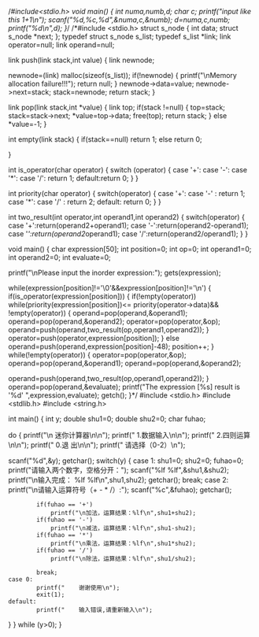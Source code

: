 /*#include<stdio.h>
void main()
{
	int numa,numb,d;
	char c;
	printf("input like this 1+1\n");
	scanf("%d,%c,%d",&numa,c,&numb);
	d=numa,c,numb;
	printf("%d\n",d);
}*/
/*#include <stdio.h> 
struct s_node 
{ 
int data; 
struct s_node *next; 
};
typedef struct s_node s_list; 
typedef s_list *link; 
link operator=null; 
link operand=null; 

link push(link stack,int value) 
{ 
link newnode; 

newnode=(link) malloc(sizeof(s_list)); 
if(!newnode) 
{ 
printf("\nMemory allocation failure!!!"); 
return null; 
} 
newnode->data=value; 
newnode->next=stack; 
stack=newnode; 
return stack; 
} 

link pop(link stack,int *value) 
{ 
link top; 
if(stack !=null) 
{ 
top=stack; 
stack=stack->next; 
*value=top->data; 
free(top); 
return stack; 
} 
else 
*value=-1; 
} 

int empty(link stack) 
{ 
if(stack==null) 
return 1; 
else 
return 0; 

} 

int is_operator(char operator) 
{ 
switch (operator) 
{ 
case '+': case '-': case '*': case '/': return 1; 
default:return 0; 
} 
} 

int priority(char operator) 
{ 
switch(operator) 
{ 
case '+': case '-' : return 1; 
case '*': case '/' : return 2; 
default: return 0; 
} 
} 

int two_result(int operator,int operand1,int operand2) 
{ 
switch(operator) 
{ 
case '+':return(operand2+operand1); 
case '-':return(operand2-operand1); 
case '*':return(operand2*operand1); 
case '/':return(operand2/operand1); 
} 
} 

void main() 
{ 
char expression[50]; 
int position=0; 
int op=0; 
int operand1=0; 
int operand2=0; 
int evaluate=0; 

printf("\nPlease input the inorder expression:"); 
gets(expression); 

while(expression[position]!='\0'&&expression[position]!='\n') 
{ 
if(is_operator(expression[position])) 
{ 
if(!empty(operator)) 
while(priority(expression[position])<= priority(operator->data)&& 
!empty(operator)) 
{ 
operand=pop(operand,&operand1); 
operand=pop(operand,&operand2); 
operator=pop(operator,&op); 
operand=push(operand,two_result(op,operand1,operand2)); 
} 
operator=push(operator,expression[position]); 
} 
else 
operand=push(operand,expression[position]-48); 
position++; 
} 
while(!empty(operator)) 
{ 
operator=pop(operator,&op); 
operand=pop(operand,&operand1); 
operand=pop(operand,&operand2); 

operand=push(operand,two_result(op,operand1,operand2)); 
} 
operand=pop(operand,&evaluate); 
printf("The expression [%s] result is '%d' ",expression,evaluate); 
getch(); 
}*/
#include <stdio.h>
#include <stdlib.h>
#include <string.h>
 
int main()
{
int y;
double shu1=0;
double shu2=0;
char fuhao;
 
do
{
  printf("\n         迷你计算器\n\n");
  printf("       1.数据输入\n\n");
  printf("       2.四则运算\n\n");
  printf("       0.退    出\n\n");
  printf("   请选择（0-2）\n");
   
  scanf("%d",&y);
  getchar();
  switch(y)
  {
    case 1: 
            shu1=0;
            shu2=0;
            fuhao=0;
            printf("请输入两个数字，空格分开：");
            scanf("%lf %lf",&shu1,&shu2);
            printf("\n输入完成： %lf   %lf\n",shu1,shu2);
            getchar();
            break;
    case 2: 
            printf("\n请输入运算符号（+ - * /）:");
            scanf("%c",&fuhao);
            getchar();
             
            if(fuhao == '+')
                printf("\n加法，运算结果：%lf\n",shu1+shu2);
            if(fuhao == '-')
                printf("\n减法，运算结果：%lf\n",shu1-shu2);
            if(fuhao == '*')
                printf("\n乘法，运算结果：%lf\n",shu1*shu2);
            if(fuhao == '/')
                printf("\n除法，运算结果：%lf\n",shu1/shu2);
         
            break;
    case 0:
            printf("    谢谢使用\n");
            exit(1);
    default:
            printf("    输入错误,请重新输入\n");
  }
}
while (y>0);
}
